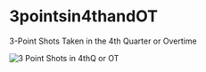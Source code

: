 # 3pointsin4thandOT

3-Point Shots Taken in the 4th Quarter or Overtime

![3 Point Shots in 4thQ or OT](https://pbs.twimg.com/media/Eg7w_GoXsAARrBj.jpg)
